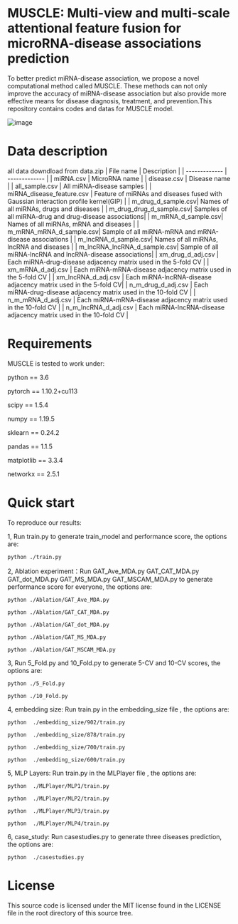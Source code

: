 # MUSCLE: Multi-view and multi-scale attentional feature fusion for microRNA-disease associations prediction
To better predict miRNA-disease association, we propose a novel computational method called MUSCLE. These methods can not only improve the accuracy of miRNA-disease association but also provide more effective means for disease diagnosis, treatment, and prevention.This repository contains codes and datas for MUSCLE model.

![image](https://github.com/zht-code/MUSCLE/IMG/liuchengtu.png)

# Data description
all data downdload from data.zip
| File name  | Description |
| ------------- | ------------- |
| miRNA.csv    | MicroRNA name  |
| disease.csv  | Disease name   |
| all_sample.csv  | All miRNA-disease samples  |
| miRNA_disease_feature.csv | Feature of miRNAs and diseases fused with Gaussian interaction profile kernel(GIP) |
| m_drug_d_sample.csv| Names of all miRNAs, drugs and diseases | 
| m_drug_drug_d_sample.csv|  Samples of all miRNA-drug and drug-disease associations| 
| m_mRNA_d_sample.csv| Names of all miRNAs, mRNA and diseases | 
| m_mRNA_mRNA_d_sample.csv|  Sample of all miRNA-mRNA and mRNA-disease associations | 
| m_lncRNA_d_sample.csv| Names of all miRNAs, lncRNA and diseases | 
| m_lncRNA_lncRNA_d_sample.csv|  Sample of all miRNA-lncRNA and lncRNA-disease associations| 
| xm_drug_d_adj.csv |  Each miRNA-drug-disease adjacency matrix used in the 5-fold CV | 
| xm_mRNA_d_adj.csv |  Each miRNA-mRNA-disease adjacency matrix used in the 5-fold CV | 
| xm_lncRNA_d_adj.csv |  Each miRNA-lncRNA-disease adjacency matrix used in the 5-fold CV|
| n_m_drug_d_adj.csv |  Each miRNA-drug-disease adjacency matrix used in the 10-fold CV | 
| n_m_mRNA_d_adj.csv |  Each miRNA-mRNA-disease adjacency matrix used in the 10-fold CV | 
| n_m_lncRNA_d_adj.csv | Each miRNA-lncRNA-disease adjacency matrix used in the 10-fold CV |

# Requirements
MUSCLE is tested to work under:

python == 3.6

pytorch == 1.10.2+cu113

scipy == 1.5.4

numpy == 1.19.5

sklearn == 0.24.2

pandas == 1.1.5

matplotlib == 3.3.4

networkx == 2.5.1
# Quick start
To reproduce our results:


1, Run train.py to generate train_model and performance score, the options are:
```
python ./train.py
```
2, Ablation experiment：Run GAT_Ave_MDA.py GAT_CAT_MDA.py GAT_dot_MDA.py GAT_MS_MDA.py GAT_MSCAM_MDA.py to generate performance score for everyone, the options are:
```
python ./Ablation/GAT_Ave_MDA.py

python ./Ablation/GAT_CAT_MDA.py

python ./Ablation/GAT_dot_MDA.py

python ./Ablation/GAT_MS_MDA.py

python ./Ablation/GAT_MSCAM_MDA.py
```
3, Run 5_Fold.py and 10_Fold.py to generate 5-CV and 10-CV scores, the options are:
```
python ./5_Fold.py

python ./10_Fold.py
```
4, embedding size: Run train.py in the embedding_size file , the options are:
```
python  ./embedding_size/902/train.py

python  ./embedding_size/878/train.py

python  ./embedding_size/700/train.py

python  ./embedding_size/600/train.py
```
5, MLP Layers: Run train.py in the MLPlayer file , the options are:
```
python  ./MLPlayer/MLP1/train.py

python  ./MLPlayer/MLP2/train.py

python  ./MLPlayer/MLP3/train.py

python  ./MLPlayer/MLP4/train.py
```
6, case_study: Run casestudies.py to generate three diseases prediction, the options are:
```
python  ./casestudies.py
```
# License
This source code is licensed under the MIT license found in the LICENSE file in the root directory of this source tree.

